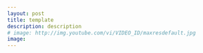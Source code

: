 ```yaml
---
layout: post
title: template
description: description
# image: http://img.youtube.com/vi/VIDEO_ID/maxresdefault.jpg
image: 
---
```

